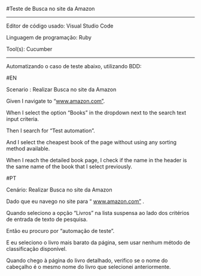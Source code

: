 #Teste de Busca no site da Amazon

---------------------------------------------------------------------------------------------------------------------------------------------------------------------

Editor de código usado: Visual Studio Code 

Linguagem de programação: Ruby

Tool(s): Cucumber

------------------------------------------------------------------------------------------------------------------------------------------------------------------------

Automatizando o caso de teste abaixo, utilizando BDD:

#EN

Scenario : Realizar Busca no site da Amazon

Given I navigate to “www.amazon.com”.

When I select the option “Books” in the dropdown next to the search text input criteria.

Then I search for “Test automation”.

And I select the cheapest book of the page without using any sorting method available.

When I reach the detailed book page, I check if the name in the header is the same name of the book that I select previously.

#PT

Cenário: Realizar Busca no site da Amazon

Dado que eu navego no site para “ www.amazon.com” .

Quando seleciono a opção “Livros” na lista suspensa ao lado dos critérios de entrada de texto de pesquisa.

Então eu procuro por “automação de teste”.

E eu seleciono o livro mais barato da página, sem usar nenhum método de classificação disponível.

Quando chego à página do livro detalhado, verifico se o nome do cabeçalho é o mesmo nome do livro que selecionei anteriormente.





